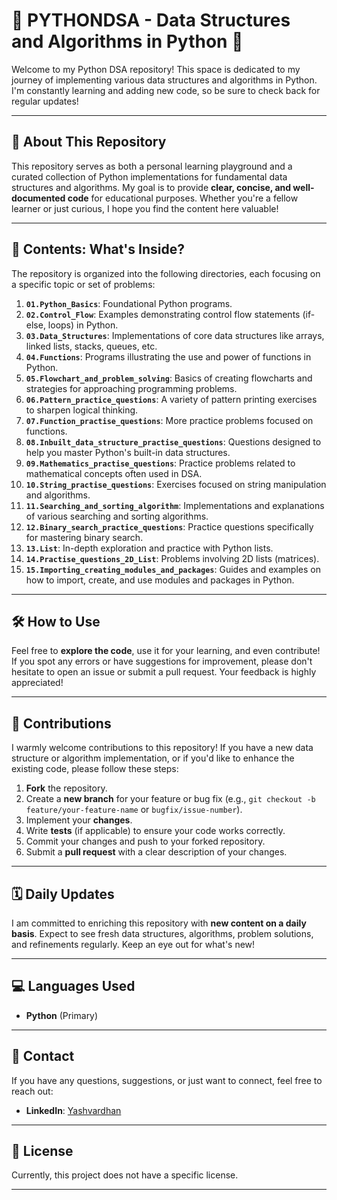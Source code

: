 # 🐍 PYTHONDSA - Data Structures and Algorithms in Python 🚀

Welcome to my Python DSA repository! This space is dedicated to my journey of implementing various data structures and algorithms in Python. I'm constantly learning and adding new code, so be sure to check back for regular updates!

---

## 🌟 About This Repository

This repository serves as both a personal learning playground and a curated collection of Python implementations for fundamental data structures and algorithms. My goal is to provide **clear, concise, and well-documented code** for educational purposes. Whether you're a fellow learner or just curious, I hope you find the content here valuable!

---

## 📂 Contents: What's Inside?

The repository is organized into the following directories, each focusing on a specific topic or set of problems:

1.  **`01.Python_Basics`**: Foundational Python programs.
2.  **`02.Control_Flow`**: Examples demonstrating control flow statements (if-else, loops) in Python.
3.  **`03.Data_Structures`**: Implementations of core data structures like arrays, linked lists, stacks, queues, etc.
4.  **`04.Functions`**: Programs illustrating the use and power of functions in Python.
5.  **`05.Flowchart_and_problem_solving`**: Basics of creating flowcharts and strategies for approaching programming problems.
6.  **`06.Pattern_practice_questions`**: A variety of pattern printing exercises to sharpen logical thinking.
7.  **`07.Function_practise_questions`**: More practice problems focused on functions.
8.  **`08.Inbuilt_data_structure_practise_questions`**: Questions designed to help you master Python's built-in data structures.
9.  **`09.Mathematics_practise_questions`**: Practice problems related to mathematical concepts often used in DSA.
10. **`10.String_practise_questions`**: Exercises focused on string manipulation and algorithms.
11. **`11.Searching_and_sorting_algorithm`**: Implementations and explanations of various searching and sorting algorithms.
12. **`12.Binary_search_practice_questions`**: Practice questions specifically for mastering binary search.
13. **`13.List`**: In-depth exploration and practice with Python lists.
14. **`14.Practise_questions_2D_List`**: Problems involving 2D lists (matrices).
15. **`15.Importing_creating_modules_and_packages`**: Guides and examples on how to import, create, and use modules and packages in Python.

---

## 🛠️ How to Use

Feel free to **explore the code**, use it for your learning, and even contribute! If you spot any errors or have suggestions for improvement, please don't hesitate to open an issue or submit a pull request. Your feedback is highly appreciated!

---

## 🤝 Contributions

I warmly welcome contributions to this repository! If you have a new data structure or algorithm implementation, or if you'd like to enhance the existing code, please follow these steps:

1.  **Fork** the repository.
2.  Create a **new branch** for your feature or bug fix (e.g., `git checkout -b feature/your-feature-name` or `bugfix/issue-number`).
3.  Implement your **changes**.
4.  Write **tests** (if applicable) to ensure your code works correctly.
5.  Commit your changes and push to your forked repository.
6.  Submit a **pull request** with a clear description of your changes.

---

## 🗓️ Daily Updates

I am committed to enriching this repository with **new content on a daily basis**. Expect to see fresh data structures, algorithms, problem solutions, and refinements regularly. Keep an eye out for what's new!

---

## 💻 Languages Used

* **Python** (Primary)

---

## 📧 Contact

If you have any questions, suggestions, or just want to connect, feel free to reach out:

* **LinkedIn**: [Yashvardhan](https://www.linkedin.com/in/yashvardhan-4735121b9/)

---

## 📜 License

Currently, this project does not have a specific license.

---